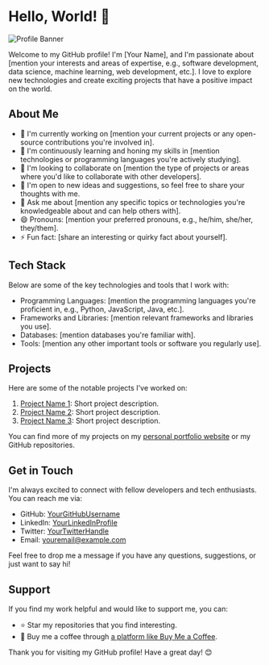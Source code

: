 # Hello, World! 👋

![Profile Banner](your-banner-image-url.jpg) <!-- Replace 'your-banner-image-url.jpg' with the URL to your banner image -->

Welcome to my GitHub profile! I'm [Your Name], and I'm passionate about [mention your interests and areas of expertise, e.g., software development, data science, machine learning, web development, etc.]. I love to explore new technologies and create exciting projects that have a positive impact on the world.

## About Me

- 🔭 I'm currently working on [mention your current projects or any open-source contributions you're involved in].
- 🌱 I'm continuously learning and honing my skills in [mention technologies or programming languages you're actively studying].
- 👯 I'm looking to collaborate on [mention the type of projects or areas where you'd like to collaborate with other developers].
- 🤔 I'm open to new ideas and suggestions, so feel free to share your thoughts with me.
- 💬 Ask me about [mention any specific topics or technologies you're knowledgeable about and can help others with].
- 😄 Pronouns: [mention your preferred pronouns, e.g., he/him, she/her, they/them].
- ⚡ Fun fact: [share an interesting or quirky fact about yourself].

## Tech Stack

Below are some of the key technologies and tools that I work with:

- Programming Languages: [mention the programming languages you're proficient in, e.g., Python, JavaScript, Java, etc.].
- Frameworks and Libraries: [mention relevant frameworks and libraries you use].
- Databases: [mention databases you're familiar with].
- Tools: [mention any other important tools or software you regularly use].

## Projects

Here are some of the notable projects I've worked on:

1. [Project Name 1](link-to-project-1): Short project description.
2. [Project Name 2](link-to-project-2): Short project description.
3. [Project Name 3](link-to-project-3): Short project description.

You can find more of my projects on my [personal portfolio website](link-to-portfolio) or my GitHub repositories.

## Get in Touch

I'm always excited to connect with fellow developers and tech enthusiasts. You can reach me via:

- GitHub: [YourGitHubUsername](https://github.com/YourGitHubUsername)
- LinkedIn: [YourLinkedInProfile](https://www.linkedin.com/in/your-linkedin-profile)
- Twitter: [YourTwitterHandle](https://twitter.com/your-twitter-handle)
- Email: [youremail@example.com](mailto:youremail@example.com)

Feel free to drop me a message if you have any questions, suggestions, or just want to say hi!

## Support

If you find my work helpful and would like to support me, you can:

- ⭐ Star my repositories that you find interesting.
- 🍻 Buy me a coffee through [a platform like Buy Me a Coffee](link-to-your-buy-me-a-coffee-page).

Thank you for visiting my GitHub profile! Have a great day! 😊
